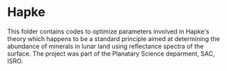 # Hapke
This folder contains codes to optimize parameters involved in Hapke's theory which happens to be a standard principle aimed at determining the abundance of minerals in lunar land using reflectance spectra of the surface. The project was part of the Planatary Science deparment, SAC, ISRO. 
